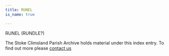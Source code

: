 ```yaml
---
title: RUNEL
is_name: true

---
```


RUNEL (RUNDLE?)


The Stoke Climsland Parish Archive holds material under this index entry. To find out more please [contact us](/contact/)
